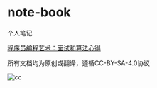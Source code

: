# note-book
个人笔记

[程序员编程艺术：面试和算法心得](http://taop.marchtea.com/index.html)


所有文档均为原创或翻译，遵循CC-BY-SA-4.0协议

![cc](http://mirrors.creativecommons.org/presskit/buttons/88x31/png/by-sa.png)
